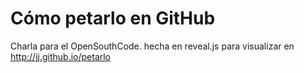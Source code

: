 # Cómo petarlo en GitHub

Charla para el OpenSouthCode. hecha en reveal.js para visualizar en http://jj.github.io/petarlo 
